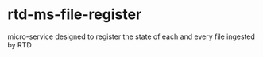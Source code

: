 # rtd-ms-file-register
micro-service designed to register the state of each and every file ingested by RTD
